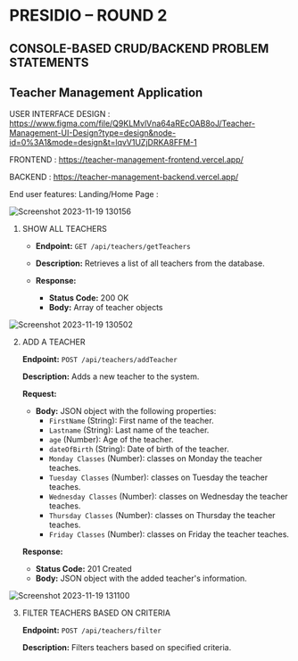 
# PRESIDIO – ROUND 2
## CONSOLE-BASED CRUD/BACKEND PROBLEM STATEMENTS

## Teacher Management Application


USER INTERFACE DESIGN : https://www.figma.com/file/Q9KLMvlVna64aREcOAB8oJ/Teacher-Management-UI-Design?type=design&node-id=0%3A1&mode=design&t=lqvV1UZjDRKA8FFM-1

FRONTEND : https://teacher-management-frontend.vercel.app/

BACKEND : https://teacher-management-backend.vercel.app/

End user features:
Landing/Home Page : 
 
 ![Screenshot 2023-11-19 130156](https://github.com/premkumar-110/teacher_management/assets/122764871/91ee360e-491d-4e76-874b-3f50bb5d46bd)
        
1. SHOW ALL TEACHERS

   - **Endpoint:** `GET /api/teachers/getTeachers`
   
   - **Description:** Retrieves a list of all teachers from the database.
   
   - **Response:**
     - **Status Code:** 200 OK
     - **Body:** Array of teacher objects

              
![Screenshot 2023-11-19 130502](https://github.com/premkumar-110/teacher_management/assets/122764871/e3e7b2b1-4719-4fb4-b7c5-16d076a72ffb)

2. ADD A TEACHER

   **Endpoint:** `POST /api/teachers/addTeacher`
   
   **Description:** Adds a new teacher to the system.
   
   **Request:**
     - **Body:** JSON object with the following properties:
       - `FirstName` (String): First name of the teacher.
       - `Lastname` (String): Last name of the teacher.
       - `age` (Number): Age of the teacher.
       - `dateOfBirth` (String): Date of birth of the teacher.
       - `Monday Classes` (Number): classes on Monday the teacher teaches.
       - `Tuesday Classes` (Number): classes on Tuesday the teacher teaches.
       - `Wednesday Classes` (Number): classes on Wednesday the teacher teaches.
       - `Thursday Classes` (Number): classes on Thursday the teacher teaches.
       - `Friday Classes` (Number): classes on Friday the teacher teaches.
   
   **Response:**
     - **Status Code:** 201 Created
     - **Body:** JSON object with the added teacher's information.


![Screenshot 2023-11-19 131100](https://github.com/premkumar-110/teacher_management/assets/122764871/3a908a38-306a-41ff-b95c-8b272badb821)

3. FILTER TEACHERS BASED ON CRITERIA

   **Endpoint:** `POST /api/teachers/filter`
   
   **Description:** Filters teachers based on specified criteria.
